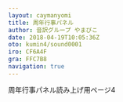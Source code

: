 ```yaml
---
layout: caymanyomi
title: 周年行事パネル
author: 音訳グループ やまびこ
date: 2018-04-19T10:05:36Z
oto: kumin4/sound0001
iro: CF6A4F
gra: FFC7B8
navigation: true
---
```


<span data-dur="2" data-begin="0">周年行事パネル読み上げ用ページ4</span>
